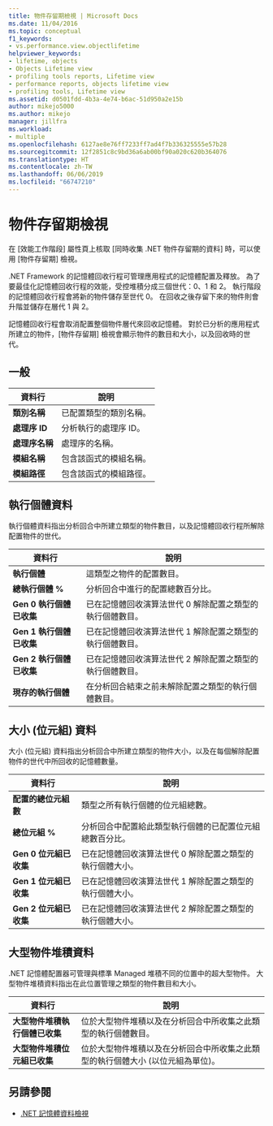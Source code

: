 ```yaml
---
title: 物件存留期檢視 | Microsoft Docs
ms.date: 11/04/2016
ms.topic: conceptual
f1_keywords:
- vs.performance.view.objectlifetime
helpviewer_keywords:
- lifetime, objects
- Objects Lifetime view
- profiling tools reports, Lifetime view
- performance reports, objects lifetime view
- profiling tools, Lifetime view
ms.assetid: d0501fdd-4b3a-4e74-b6ac-51d950a2e15b
author: mikejo5000
ms.author: mikejo
manager: jillfra
ms.workload:
- multiple
ms.openlocfilehash: 6127ae8e76ff7233ff7ad4f7b336325555e57b28
ms.sourcegitcommit: 12f2851c8c9bd36a6ab00bf90a020c620b364076
ms.translationtype: HT
ms.contentlocale: zh-TW
ms.lasthandoff: 06/06/2019
ms.locfileid: "66747210"
---
```

# <a name="object-lifetime-view"></a>物件存留期檢視
在 [效能工作階段]  屬性頁上核取 [同時收集 .NET 物件存留期的資料]  時，可以使用 [物件存留期] 檢視。

 .NET Framework 的記憶體回收行程可管理應用程式的記憶體配置及釋放。 為了要最佳化記憶體回收行程的效能，受控堆積分成三個世代：0、1 和 2。 執行階段的記憶體回收行程會將新的物件儲存至世代 0。 在回收之後存留下來的物件則會升階並儲存在層代 1 與 2。

 記憶體回收行程會取消配置整個物件層代來回收記憶體。 對於已分析的應用程式所建立的物件，[物件存留期] 檢視會顯示物件的數目和大小，以及回收時的世代。

## <a name="general"></a>一般

|資料行|說明|
|------------|-----------------|
|**類別名稱**|已配置類型的類別名稱。|
|**處理序 ID**|分析執行的處理序 ID。|
|**處理序名稱**|處理序的名稱。|
|**模組名稱**|包含該函式的模組名稱。|
|**模組路徑**|包含該函式的模組路徑。|

## <a name="instance-data"></a>執行個體資料
 執行個體資料指出分析回合中所建立類型的物件數目，以及記憶體回收行程所解除配置物件的世代。

|資料行|說明|
|------------|-----------------|
|**執行個體**|這類型之物件的配置數目。|
|**總執行個體 %**|分析回合中進行的配置總數百分比。|
|**Gen 0 執行個體已收集**|已在記憶體回收演算法世代 0 解除配置之類型的執行個體數目。|
|**Gen 1 執行個體已收集**|已在記憶體回收演算法世代 1 解除配置之類型的執行個體數目。|
|**Gen 2 執行個體已收集**|已在記憶體回收演算法世代 2 解除配置之類型的執行個體數目。|
|**現存的執行個體**|在分析回合結束之前未解除配置之類型的執行個體數目。|

## <a name="size-byte-data"></a>大小 (位元組) 資料
 大小 (位元組) 資料指出分析回合中所建立類型的物件大小，以及在每個解除配置物件的世代中所回收的記憶體數量。

|資料行|說明|
|------------|-----------------|
|**配置的總位元組數**|類型之所有執行個體的位元組總數。|
|**總位元組 %**|分析回合中配置給此類型執行個體的已配置位元組總數百分比。|
|**Gen 0 位元組已收集**|已在記憶體回收演算法世代 0 解除配置之類型的執行個體大小。|
|**Gen 1 位元組已收集**|已在記憶體回收演算法世代 1 解除配置之類型的執行個體大小。|
|**Gen 2 位元組已收集**|已在記憶體回收演算法世代 2 解除配置之類型的執行個體大小。|

## <a name="large-object-heap-data"></a>大型物件堆積資料
 .NET 記憶體配置器可管理與標準 Managed 堆積不同的位置中的超大型物件。 大型物件堆積資料指出在此位置管理之類型的物件數目和大小。

|資料行|說明|
|------------|-----------------|
|**大型物件堆積執行個體已收集**|位於大型物件堆積以及在分析回合中所收集之此類型的執行個體數目。|
|**大型物件堆積位元組已收集**|位於大型物件堆積以及在分析回合中所收集之此類型的執行個體大小 (以位元組為單位)。|

## <a name="see-also"></a>另請參閱
- [.NET 記憶體資料檢視](../profiling/dotnet-memory-data-views.md)